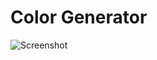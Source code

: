 # Color Generator
![Screenshot](https://repository-images.githubusercontent.com/372759925/641bf2cc-ef42-4801-b665-0ed6fb50abe5)
